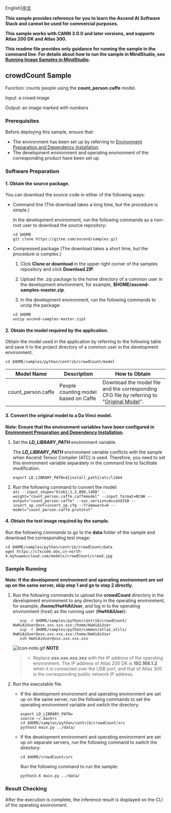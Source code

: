 English|[中文](README_CN.md)

**This sample provides reference for you to learn the Ascend AI Software Stack and cannot be used for commercial purposes.**

**This sample works with CANN 3.0.0 and later versions, and supports Atlas 200 DK and Atlas 300.**

**This readme file provides only guidance for running the sample in the command line. For details about how to run the sample in MindStudio, see [Running Image Samples in MindStudio](https://gitee.com/ascend/samples/wikis/Running%20Image%20Samples%20in%20MindStudio?sort_id=3736297).**


## crowdCount Sample

Function: counts people using the **count_person.caffe** model.

Input: a crowd image

Output: an image marked with numbers

### Prerequisites

Before deploying this sample, ensure that:

- The environment has been set up by referring to [Environment Preparation and Dependency Installation](https://gitee.com/ascend/samples/blob/master/python/environment/README.md).
- The development environment and operating environment of the corresponding product have been set up.

### Software Preparation

#### 1. Obtain the source package.

  You can download the source code in either of the following ways:

   - Command line (The download takes a long time, but the procedure is simple.)

     In the development environment, run the following commands as a non-root user to download the source repository:
        ```
     cd $HOME
     git clone https://gitee.com/ascend/samples.git
        ```
   - Compressed package (The download takes a short time, but the procedure is complex.)

     1. Click **Clone or download** in the upper right corner of the samples repository and click **Download ZIP**.

     2. Upload the .zip package to the home directory of a common user in the development environment, for example, **$HOME/ascend-samples-master.zip**.

     3. In the development environment, run the following commands to unzip the package:

      ```
     cd $HOME
     unzip ascend-samples-master.zipt
      ```
#### 2. Obtain the model required by the application.

   Obtain the model used in the application by referring to the following table and save it to the project directory of a common user in the development environment.

	cd $HOME/samples/python/contrib/crowdCount/model

| **Model Name**     | **Description**                      | **How to Obtain**                        |
| ------------------ | ------------------------------------ | ---------------------------------------- |
| count_person.caffe | People counting model based on Caffe | Download the model file and the corresponding CFG file by referring to "[Original Model](https://gitee.com/ascend/modelzoo/tree/master/contrib/TensorFlow/Research/cv/crowdCount/ATC_count_person_caffe_AE#%E5%8E%9F%E5%A7%8B%E6%A8%A1%E5%9E%8B)". |


#### 3. Convert the original model to a Da Vinci model.

   **Note: Ensure that the environment variables have been configured in [Environment Preparation and Dependency Installation](https://gitee.com/ascend/samples/tree/master/python/environment).**

   1. Set the ***LD_LIBRARY_PATH*** environment variable.

      The ***LD_LIBRARY_PATH*** environment variable conflicts with the sample when Ascend Tensor Compiler (ATC) is used. Therefore, you need to set this environment variable separately in the command line to facilitate modification.    

         ```	
      export LD_LIBRARY_PATH=${install_path}/atc/lib64
         ```

   2. Run the following command to convert the model:    
         ```atc --input_shape="blob1:1,3,800,1408" --weight="count_person.caffe.caffemodel" --input_format=NCHW --output="count_person.caffe" --soc_version=Ascend310 --insert_op_conf=insert_op.cfg --framework=0 --model="count_person.caffe.prototxt"```



#### 4. Obtain the test image required by the sample.

Run the following commands to go to the **data** folder of the sample and download the corresponding test image:

    cd $HOME/samples/python/contrib/crowdCount/data
    wget https://c7xcode.obs.cn-north-4.myhuaweicloud.com/models/crowdCount/crowd.jpg

### Sample Running

**Note: If the development environment and operating environment are set up on the same server, skip step 1 and go to step 2 directly.**

1. Run the following commands to upload the **crowdCount** directory in the development environment to any directory in the operating environment, for example, **/home/HwHiAiUser**, and log in to the operating environment (host) as the running user (**HwHiAiUser**):
      ```
         scp -r $HOME/samples/python/contrib/crowdCount/  HwHiAiUser@xxx.xxx.xxx.xxx:/home/HwHiAiUser
         scp -r $HOME/samples/python/common/atlas_utils/   HwHiAiUser@xxx.xxx.xxx.xxx:/home/HwHiAiUser
         ssh HwHiAiUser@xxx.xxx.xxx.xxx
      ```

   ![Icon-note.gif](https://images.gitee.com/uploads/images/2020/1106/160652_6146f6a4_5395865.gif) **NOTE**

   > - Replace ***xxx.xxx.xxx.xxx*** with the IP address of the operating environment. The IP address of Atlas 200 DK is **192.168.1.2** when it is connected over the USB port, and that of Atlas 300 is the corresponding public network IP address.


2. Run the executable file.

   - If the development environment and operating environment are set up on the same server, run the following commands to set the operating environment variable and switch the directory:

     ```
     export LD_LIBRARY_PATH=
     source ~/.bashrc
     cd $HOME/samples/python/contrib/crowdCount/src
     python3 main.py ../data/
     ```

   - If the development environment and operating environment are set up on separate servers, run the following command to switch the directory:

     ```
     cd $HOME/crowdCount/src
     ```
     Run the following command to run the sample:
     ```
     python3.6 main.py ../data/
     ```

### Result Checking

After the execution is complete, the inference result is displayed on the CLI of the operating environment.